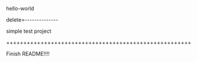 hello-world


delete=--------------

simple test project


++++++++++++++++++++++++++++++++++++++++++++++++++++++


Finish README!!!!


